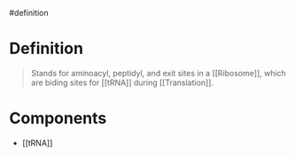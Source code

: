 #definition
# Definition
> Stands for aminoacyl, peptidyl, and exit sites in a [[Ribosome]], which are biding sites for [[tRNA]] during [[Translation]].
# Components
- [[tRNA]]